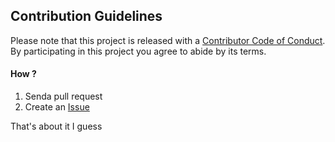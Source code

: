 ## Contribution Guidelines

Please note that this project is released with a [Contributor Code of Conduct](code-of-conduct.md). By participating in this project you agree to abide by its terms.

#### How ?

1. Senda pull request
2. Create an [Issue](https://github.com/dhaval17/awesome-writeups/issues/new)

That's about it I guess
